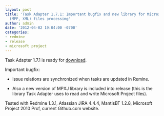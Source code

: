 ```yaml
---
layout: post
title: 'Task Adapter 1.7.1: Important bugfix and new library for Microsoft Project
  (MPP, XML) files processing'
author: admin
date: '2012-04-02 19:04:00 -0700'
categories:
- redmine
- release
- microsoft project
---
```


Task Adapter 1.7.1 is ready for [download](/download).

Important bugfix:

* Issue relations are synchronized when tasks are updated in Remine.

* Also a new version of MPXJ library is included into release
(this is the library Task Adapter uses to read and write Microsoft Project files).

Tested with Redmine 1.3.1, Atlassian JIRA 4.4.4, MantisBT 1.2.8, Microsoft Project 2010 Prof, current Github.com website.
